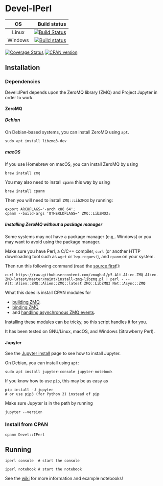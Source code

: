 # Devel-IPerl

| OS      |  Build status |
|:-------:|--------------:|
| Linux   | [![Build Status](https://travis-ci.org/PDLPorters/pdl.png?branch=master)](https://travis-ci.org/PDLPorters/pdl) |
| Windows | [![Build status](https://ci.appveyor.com/api/projects/status/cnlq1vael2mehipa/branch/master?svg=true)](https://ci.appveyor.com/project/zmughal/p5-devel-iperl/branch/master) |

[![Coverage Status](https://coveralls.io/repos/EntropyOrg/p5-Devel-IPerl/badge.png?branch=master)](https://coveralls.io/r/EntropyOrg/p5-Devel-IPerl?branch=master)
[![CPAN version](https://badge.fury.io/pl/Devel-IPerl.svg)](https://metacpan.org/pod/Devel::IPerl)

## Installation

### Dependencies

Devel::IPerl depends upon the ZeroMQ library (ZMQ) and Project Jupyter in order to work.

#### ZeroMQ

##### Debian

On Debian-based systems, you can install ZeroMQ using `apt`.

    sudo apt install libzmq3-dev 

##### macOS

If you use Homebrew on macOS, you can install ZeroMQ by using

    brew install zmq

You may also need to install `cpanm` this way by using

    brew install cpanm

Then you will need to install `ZMQ::LibZMQ3` by running:

    export ARCHFLAGS='-arch x86_64';
    cpanm --build-args 'OTHERLDFLAGS=' ZMQ::LibZMQ3;

##### Installing ZeroMQ without a package manager

Some systems may not have a package manager (e.g,. Windows) or you may want to
avoid using the package manager.

Make sure you have Perl, a C/C++ compiler, `curl` (or another HTTP downloading
tool such as `wget` or `lwp-request`), and `cpanm` on your system.

Then run this following command (read the [source first](https://raw.githubusercontent.com/zmughal/p5-Alt-Alien-ZMQ-Alien-ZMQ-latest/master/maint/install-zmq-libzmq.pl)!):

    curl https://raw.githubusercontent.com/zmughal/p5-Alt-Alien-ZMQ-Alien-ZMQ-latest/master/maint/install-zmq-libzmq.pl | perl - -- Alt::Alien::ZMQ::Alien::ZMQ::latest ZMQ::LibZMQ3 Net::Async::ZMQ

What this does is install CPAN modules for

 - [building ZMQ](https://p3rl.org/Alien::ZMQ::latest),
 - [binding ZMQ](https://p3rl.org/ZMQ::LibZMQ3),
 - and [handling asynchronous ZMQ events](https://p3rl.org/Net::Async::ZMQ).

Installing these modules can be tricky, so this script handles it for you.

It has been tested on GNU/Linux, macOS, and Windows (Strawberry Perl).

#### Jupyter

See the [Jupyter install](http://jupyter.org/install.html) page to see how to
install Jupyter.

On Debian, you can install using `apt`:

    sudo apt install jupyter-console jupyter-notebook

If you know how to use `pip`, this may be as easy as

    pip install -U jupyter
    # or use pip3 (for Python 3) instead of pip

Make sure Jupyter is in the path by running

    jupyter --version

### Install from CPAN

    cpanm Devel::IPerl

## Running

    iperl console  # start the console

    iperl notebook # start the notebook

See the [wiki](https://github.com/EntropyOrg/p5-Devel-IPerl/wiki) for more
information and example notebooks!
